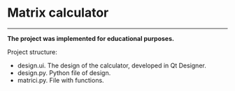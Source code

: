 # Matrix calculator
___
**The project was implemented for educational purposes.**

Project structure:
  - design.ui. The design of the calculator, developed in Qt Designer.
  - design.py. Python file of design. 
  - matrici.py. File with functions.
